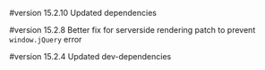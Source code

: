 #version 15.2.10
Updated dependencies

#version 15.2.8
Better fix for serverside rendering patch to prevent `window.jQuery` error

#version 15.2.4
Updated dev-dependencies